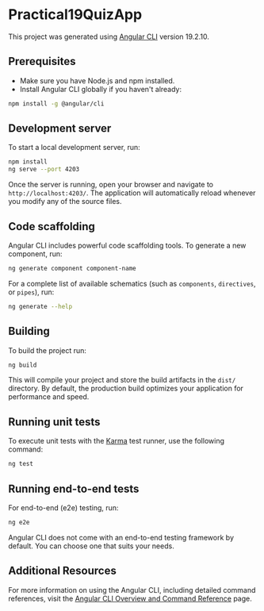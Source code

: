 # Practical19QuizApp

This project was generated using [Angular CLI](https://github.com/angular/angular-cli) version 19.2.10.

## Prerequisites

- Make sure you have Node.js and npm installed.
- Install Angular CLI globally if you haven't already:

```bash
npm install -g @angular/cli
```

## Development server

To start a local development server, run:

```bash
npm install
ng serve --port 4203
```

Once the server is running, open your browser and navigate to `http://localhost:4203/`. The application will automatically reload whenever you modify any of the source files.

## Code scaffolding

Angular CLI includes powerful code scaffolding tools. To generate a new component, run:

```bash
ng generate component component-name
```

For a complete list of available schematics (such as `components`, `directives`, or `pipes`), run:

```bash
ng generate --help
```

## Building

To build the project run:

```bash
ng build
```

This will compile your project and store the build artifacts in the `dist/` directory. By default, the production build optimizes your application for performance and speed.

## Running unit tests

To execute unit tests with the [Karma](https://karma-runner.github.io) test runner, use the following command:

```bash
ng test
```

## Running end-to-end tests

For end-to-end (e2e) testing, run:

```bash
ng e2e
```

Angular CLI does not come with an end-to-end testing framework by default. You can choose one that suits your needs.

## Additional Resources

For more information on using the Angular CLI, including detailed command references, visit the [Angular CLI Overview and Command Reference](https://angular.dev/tools/cli) page.
